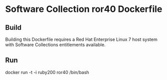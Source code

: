 Software Collection ror40 Dockerfile
===================

Build
-----

Building this Dockerfile requires a Red Hat Enterprise Linux 7 host
system with Software Collections entitlements available.

Run
-----

docker run -t -i ruby200 ror40 /bin/bash
